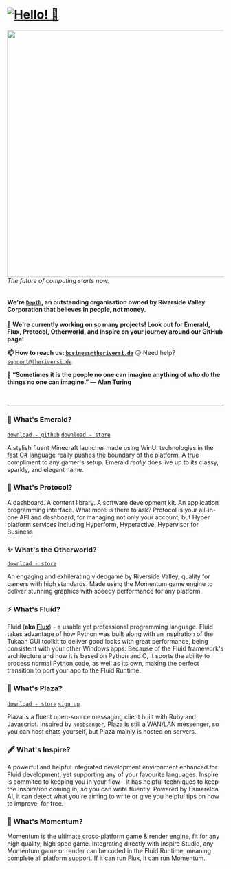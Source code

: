 # <a href="https://github.com/RiversideValley"><img alt="Hello! 👋" src="https://readme-typing-svg.demolab.com?font=Segoe+UI&duration=1000&pause=2500&color=F7F7F7&width=435&lines=Hello!+%F0%9F%91%8B;%E3%81%93%E3%82%93%E3%81%AB%E3%81%A1%E3%81%AF%EF%BC%81+%F0%9F%91%8B;%C2%A1Hola!+%F0%9F%91%8B;Ciao!+%F0%9F%91%8B;Oi!+%F0%9F%91%8B;Salut!+%F0%9F%91%8B;Salve!+%F0%9F%91%8B;Hallo!+%F0%9F%91%8B" /><a/>

<a href="https://github.com/RiversideValley"><img align="left" src="https://user-images.githubusercontent.com/71598437/189516578-6acd4c56-7b4e-4d62-99b4-d3ad2e184696.png" width="575"/><a/>

<!--<img align="right" src="https://metrics.lecoq.io/RiversideValley?template=classic&languages=1&introduction=1&achievements=1&base=header%2C%20activity%2C%20community%2C%20repositories%2C%20metadata&base.indepth=false&base.hireable=false&base.skip=false&languages=false&languages.limit=8&languages.threshold=0%25&languages.other=false&languages.colors=github&languages.sections=most-used&languages.indepth=false&languages.analysis.timeout=15&languages.categories=markup%2C%20programming&languages.recent.categories=markup%2C%20programming&languages.recent.load=300&languages.recent.days=14&introduction=false&introduction.title=true&achievements=false&achievements.threshold=C&achievements.secrets=true&achievements.display=detailed&achievements.limit=0&config.timezone=Europe%2FLondon&config.octicon=true" width="300" />-->

###### The future of computing starts now.

#### We're [`Depth`](https://github.com/RiversideValley), an outstanding organisation owned by Riverside Valley Corporation that believes in people, not money.

**🔭 We're currently working on so many projects! Look out for Emerald, Flux, Protocol, Otherworld, and Inspire on your journey around our GitHub page!**

**📫 How to reach us: [`business@theriversi.de`](mailto:business@theriversi.de)** 😕 Need help? [`support@theriversi.de`](mailto:support@theriversi.de)

**💬 “Sometimes it is the people no one can imagine anything of who do the things no one can imagine.” ― Alan Turing**

<br/>

---

### 💎 What's Emerald?

[`download - github`](https://github.com/RiversideValley/Emerald/releases/latest) [`download - store`](https://apps.microsoft.com/store/detail/9PPC02GP33FT)

A stylish fluent Minecraft launcher made using WinUI technologies in the fast C# language really pushes the boundary of the platform. A true compliment to any gamer's setup. Emerald *really* does live up to its classy, sparkly, and elegant name.

### 🔗 What's Protocol?

A dashboard. A content library. A software development kit. An application programming interface. What more is there to ask? Protocol is your all-in-one API and dashboard, for managing not only your account, but Hyper platform services including Hyperform, Hyperactive, Hypervisor for Business

### ✨ What's the Otherworld?

[`download - store`](https://apps.microsoft.com/store/detail/9P77VDX8H2KV)

An engaging and exhilerating videogame by Riverside Valley, quality for gamers with high standards. Made using the Momentum game engine to deliver stunning graphics with speedy performance for any platform.

### ⚡ What's Fluid?

Fluid (**aka [Flux](https://github.com/RiversideValley/Fluid.Runtime/wiki#this-is-flux---the-c-implementation-of-the-fluid-framework)**) - a usable yet professional programming language. Fluid takes advantage of how Python was built along with an inspiration of the Tukaan GUI toolkit to deliver good looks with great performance, being consistent with your other Windows apps. Because of the Fluid framework's architecture and how it is based on Python and C, it sports the ability to process normal Python code, as well as its own, making the perfect transition to port your app to the Fluid Runtime.

### 🎍 What's Plaza?

[`download - store`](https://apps.microsoft.com/store/detail/9P9HDL7875HG) [`sign up`](https://plaza.theriversi.de/auth/sign_up)

Plaza is a fluent open-source messaging client built with Ruby and Javascript. Inspired by [`Noobsenger`](https://github.com/NoobNotFound/Noobsenger), Plaza is still a WAN/LAN messenger, so you can host chats yourself, but Plaza mainly is hosted on  servers.

### 🖋️ What's Inspire?

A powerful and helpful integrated development environment enhanced for Fluid development, yet supporting any of your favourite languages. Inspire is commited to keeping you in your flow - it has helpful techniques to keep the Inspiration coming in, so you can write fluently. Powered by Esmerelda AI, it can detect what you're aiming to write or give you helpful tips on how to improve, for free. 

### 🚈 What's Momentum?

Momentum is the ultimate cross-platform game & render engine, fit for any high quality, high spec game. Integrating directly with Inspire Studio, any Momentum game or render can be coded in the Fluid Runtime, meaning complete all platform support. If it can run Flux, it can run Momentum.

<!--## 🏚️ Abandoned Projects

### 🖥️ What's Desktop Management?

Desktop Management simplifies your workspace by making easier to access the power-user tools you need, but still in a user-friendly way. With descriptions for every task, Desktop Management allows you to easily access the normal Windows tools you love.
-->

